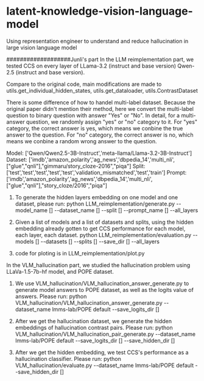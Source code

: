 # latent-knowledge-vision-language-model
Using representation engineer to understand and reduce hallucination in large vision language model



###################Junli's part
In the LLM reimplementation part, we tested CCS on every layer of LLama-3.2 (instruct and base version) Qwen-2.5 (instruct and base version). 

Compare to the original code, main modifications are made to utils.get_individual_hidden_states, utils.get_dataloader, utils.ContrastDataset

There is some difference of how to handel multi-label dataset. Because the original paper didn't mention their method, here we convert the multi-label question to binary question with answer "Yes" or "No". In detail, for a multi-answer question, we randomly assign "yes" or "no" category to it. For "yes" category, the correct answer is yes, which means we conbine the true answer to the question.  For "no" category, the correct answer is no, which means we conbine a random wrong answer to the question. 

Model: ['Qwen/Qwen2.5-3B-Instruct','meta-llama/Llama-3.2-3B-Instruct']
Dataset: ['imdb','amazon_polarity','ag_news','dbpedia_14','multi_nli',["glue","qnli"],"gimmaru/story_cloze-2016","piqa"]
Split: ['test','test','test','test','test','validation_mismatched','test','train']
Prompt: ['imdb','amazon_polarity','ag_news','dbpedia_14','multi_nli',["glue","qnli"],"story_cloze/2016","piqa"]

1. To generate the hidden layers embedding on one model and one dataset, please run:
python LLM_reimplementation/generate.py --model_name [] --dataset_name [] --split [] --prompt_name [] --all_layers

2. Given a list of models and a list of datasets and splits, using the hidden embedding already gotten to get CCS performance for each model, each layer, each dataset.
python LLM_reimplementation/evaluation.py --models [] --datasets [] --splits [] --save_dir [] --all_layers

3. code for ploting is in LLM_reimplementation/plot.py

In the VLM_hallucination part, we studied the hallucination problem using LLaVa-1.5-7b-hf model, and POPE dataset.
1. We use VLM_hallucination/VLM_hallucination_answer_generate.py to generate model answers to POPE dataset, as well as the logits value of answers. Please run:
python VLM_hallucination/VLM_hallucination_answer_generate.py --dataset_name lmms-lab/POPE default --save_logits_dir []

2. After we get the hallucination dataset, we generate the hidden embeddings of hallucination contrast pairs. Please run:
python VLM_hallucination/VLM_hallucination_pair_generate.py --dataset_name lmms-lab/POPE default --save_logits_dir [] --save_hidden_dir []

3. After we get the hidden embedding, we test CCS's performance as a hallucination classifier. Please run:
python VLM_hallucination/evaluate.py --dataset_name lmms-lab/POPE default --save_hidden_dir []
